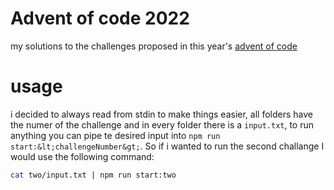 # Advent of code 2022

my solutions to the challenges proposed in this year's [advent of code](https://adventofcode.com/2022/)

# usage

i decided to always read from stdin to make things easier, all folders have the
numer of the challenge and in every folder there is a `input.txt`, to run
anything you can pipe te desired input into `npm run
start:&lt;challengeNumber&gt;`. So if i wanted to run the second challange I would use the following command:

```sh
cat two/input.txt | npm run start:two
```
